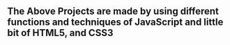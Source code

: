 <h2>The Above Projects are made by using different functions and techniques of JavaScript and little bit of HTML5, and CSS3</h2>

